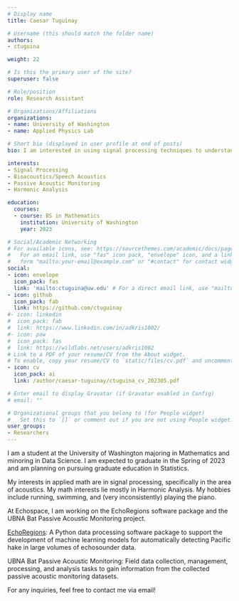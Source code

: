 ```yaml
---
# Display name
title: Caesar Tuguinay

# Username (this should match the folder name)
authors:
- ctuguina

weight: 22

# Is this the primary user of the site?
superuser: false

# Role/position
role: Research Assistant

# Organizations/Affiliations
organizations:
- name: University of Washington
- name: Applied Physics Lab

# Short bio (displayed in user profile at end of posts)
bio: I am interested in using signal processing techniques to understand acoustics!

interests:
- Signal Processing
- Bioacoustics/Speech Acoustics
- Passive Acoustic Monitoring
- Harmonic Analysis

education:
  courses:
  - course: BS in Mathematics
    institution: University of Washington
    year: 2023

# Social/Academic Networking
# For available icons, see: https://sourcethemes.com/academic/docs/page-builder/#icons
#   For an email link, use "fas" icon pack, "envelope" icon, and a link in the
#   form "mailto:your-email@example.com" or "#contact" for contact widget.
social:
- icon: envelope
  icon_pack: fas
  link: 'mailto:ctuguina@uw.edu' # For a direct email link, use "mailto:test@example.org".
- icon: github
  icon_pack: fab
  link: https://github.com/ctuguinay
#- icon: linkedin
#  icon_pack: fab
#  link: https://www.linkedin.com/in/adkris1002/
#- icon: paw
#  icon_pack: fas
#  link: https://wildlabs.net/users/adkris1002
# Link to a PDF of your resume/CV from the About widget.
# To enable, copy your resume/CV to `static/files/cv.pdf` and uncomment the lines below.
- icon: cv
  icon_pack: ai
  link: /author/caesar-tuguinay/ctuguina_cv_202305.pdf

# Enter email to display Gravatar (if Gravatar enabled in Config)
# email: ""

# Organizational groups that you belong to (for People widget)
#   Set this to `[]` or comment out if you are not using People widget.
user_groups:
- Researchers
---
```


I am a student at the University of Washington majoring in Mathematics and minoring in Data Science. I am expected to graduate in the Spring of 2023 and am planning on pursuing graduate education in Statistics.

My interests in applied math are in signal processing, specifically in the area of acoustics. My math interests lie mostly in Harmonic Analysis. My hobbies include running, swimming, and (very inconsistently) playing the piano.

At Echospace, I am working on the EchoRegions software package and the UBNA Bat Passive Acoustic Monitoring project.

[EchoRegions](https://github.com/OSOceanAcoustics/echoregions): A Python data processing software package to support the development of machine learning models for automatically detecting Pacific hake in large volumes of echosounder data.

UBNA Bat Passive Acoustic Monitoring: Field data collection, management, processing, and analysis tasks to gain information from the collected passive acoustic monitoring datasets.

For any inquiries, feel free to contact me via email!